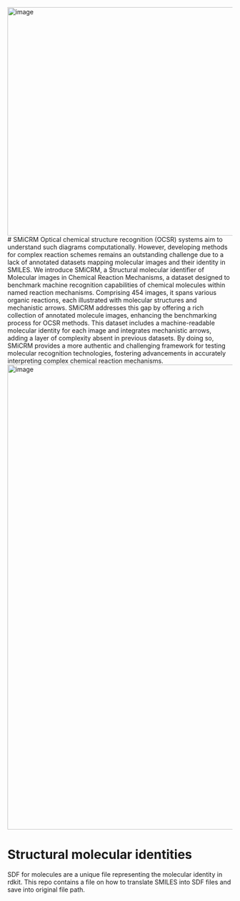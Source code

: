 <img width="512" alt="image" src="https://github.com/ting2025/SMiCRM/assets/147067583/fa1f9b5f-cc4e-4023-901b-dbb64e885407"># SMiCRM
Optical chemical structure recognition (OCSR) systems aim to understand such diagrams computationally. However, developing methods for complex reaction schemes remains an outstanding challenge due to a lack of annotated datasets mapping molecular images and their identity in SMILES. We introduce SMiCRM, a Structural molecular identifier of Molecular images in Chemical Reaction Mechanisms, a dataset designed to benchmark machine recognition capabilities of chemical molecules within named reaction mechanisms. Comprising 454 images, it spans various organic reactions, each illustrated with molecular structures and mechanistic arrows. SMiCRM addresses this gap by offering a rich collection of annotated molecule images, enhancing the benchmarking process for OCSR methods. This dataset includes a machine-readable molecular identity for each image and integrates mechanistic arrows, adding a layer of complexity absent in previous datasets. By doing so, SMiCRM provides a more authentic and challenging framework for testing molecular recognition technologies, fostering advancements in accurately interpreting complex chemical reaction mechanisms.
<img width="1042" alt="image" src="https://github.com/ting2025/SMiCRM/assets/147067583/d202c3b7-1654-41cb-ac7d-010f8dedbc9a">

# Structural molecular identities
SDF for molecules are a unique file representing the molecular identity in rdkit. This repo contains a file on how to translate SMILES into SDF files and save into original file path.
